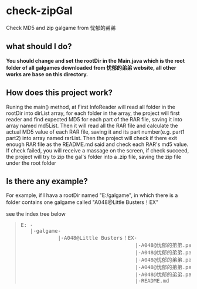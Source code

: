 # check-zipGal
Check MD5 and zip galgame from 忧郁的弟弟

## what should I do?
**You should change and set the rootDir in the Main.java which is the root folder of all galgames downloaded from 忧郁的弟弟 website, all other works are base on this directory.**

## How does this project work?
Runing the main() method, at First InfoReader will read all folder in the rootDir into dirList array, for each folder in the array, the project will first reader and find expected MD5 for each part of the RAR file, saving it into array named md5List. Then it will read all the RAR file and calculate the actual MD5 value of each RAR file, saving it and its part number(e.g. part1 part2) into array named rarList. Then the project will check if there exit enough RAR file as the README.md said and check each RAR's md5 value. If check failed, you will receive a massage on the screen, if check succeed, the project will try to zip the gal's folder into a .zip file, saving the zip file under the root folder

## Is there any example?
For example, if I hava a rootDir named "E:/galgame", in which there is a folder contains one galgame called "A048@Little Busters！EX"

see the index tree below

<blockquote>
<pre>
E: -
   |-galgame-
            |-A048@Little Busters！EX-
                                     |-A048@忧郁的弟弟.part1.rar
                                     |-A048@忧郁的弟弟.part2.rar
                                     |-A048@忧郁的弟弟.part3.rar
                                     |-A048@忧郁的弟弟.part4.rar
                                     |-A048@忧郁的弟弟.part5.rar
                                     |-README.md
</pre>
</blockquote>
